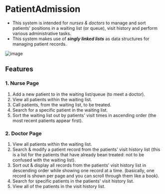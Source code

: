 # PatientAdmission
- This system is intended for *nurses & doctors* to manage and sort patients' positions in a waiting list (or queue), visit history and perform various administrative tasks. 
- This system makes use of ***singly linked lists*** as data structures for managing patient records.

![image](https://user-images.githubusercontent.com/96708800/176027833-d44004a2-fa32-4f3f-a32e-a335d8538d64.png)

## Features
### 1. Nurse Page
1. Add a new patient to in the waiting list/queue (to meet a doctor).
2. View all patients within the waiting list.
3. Call patients, from the waiting list, to be treated. 
4. Search for a specific patient in the waiting list.
5. Sort the waiting list out by patients' visit times in ascending order (the most recent patients appear first).

### 2. Doctor Page
1. View all patients within the waiting list.
2. Search & modify a patient record from the patients' visit history list (this is a list for the patients that have already bean treated: not to be confused with the waiting list).
3. Sort out & display all records from the patients' visit history list in descending order while showing one record at a time. (basically, one record is shown per page and you can scroll through them like a book).
4. Search for specific patients in the patients' visit history list.
5. View all of the patients in the visit history list. 
